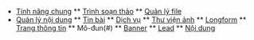 * [Tính năng chung](#)
** [Trình soạn thảo](common/finder.md)
** [Quản lý file](common/finder.md)
* [Quản lý nội dung](#)
** [Tin bài](content/news.md)
** [Dịch vụ](content/service.md)
** [Thư viện ảnh](content/gallery.md)
** [Longform](content/longform.md)
** [Trang thông tin](content/information.md)
** Mô-đun(#)
** [Banner](modules/banner.md)
** [Lead](modules/lead.md)
** [Nội dung](modules/content.md)
